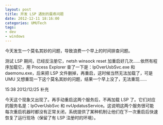 ```yaml
---
layout: post
title: 开发 LSP 遇到的蛋疼问题
date: 2012-12-11 18:16:00
categories: UMUTech
tags:
- dev
- windows
---
```

今天发生一个莫名其妙的问题，导致浪费一个早上的时间排查问题。

测试 LSP 期间，已经反注册它，netsh winsock reset 加重启好几次……依然有程序加载它，用 Process Explorer 查了一下是：IpOverUsbSvc.exe 和 daemonu.exe，后来把 LSP 文件删掉，再重启，这时候当然无法加载了，可是 UMU 又想重现一下这个莫名其妙的问题，结果一个早上没了，无法重现……

15:38 2012/12/25 补充

今天这个现象又出现了。再手动重启这两个服务后，不再加载 LSP 了。它们对应的服务名是：IpOverUsbSvc 和 nvUpdatusService。这说明这两个服务很可能每次重启机器时都没有正常关闭，系统提供了某种机制让他们在下一次重启后快速恢复了运行现场（保留了有 LSP 注册时的环境）。

